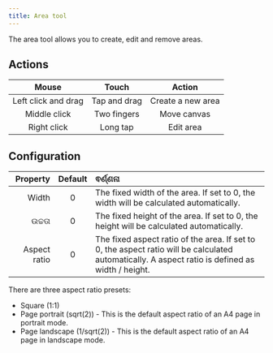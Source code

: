 ```yaml
---
title: Area tool
---
```


The area tool allows you to create, edit and remove areas.

## Actions

|        Mouse        |     Touch    |       Action      |
| :-----------------: | :----------: | :---------------: |
| Left click and drag | Tap and drag | Create a new area |
|     Middle click    |  Two fingers |    Move canvas    |
|     Right click     |   Long tap   |     Edit area     |

## Configuration

|     Property | Default | ଵର୍ଣ୍ଣନା                                                                                                                                                                                         |
| -----------: | :-----: | :----------------------------------------------------------------------------------------------------------------------------------------------------------------------------------------------- |
|        Width |    0    | The fixed width of the area. If set to 0, the width will be calculated automatically.                                                                            |
|       ଉଚ୍ଚତା |    0    | The fixed height of the area. If set to 0, the height will be calculated automatically.                                                                          |
| Aspect ratio |    0    | The fixed aspect ratio of the area. If set to 0, the aspect ratio will be calculated automatically. A aspect ratio is defined as width / height. |

There are three aspect ratio presets:

- Square (1:1)
- Page portrait (sqrt(2)) - This is the default aspect ratio of an A4 page in portrait mode.
- Page landscape (1/sqrt(2)) - This is the default aspect ratio of an A4 page in landscape mode.
